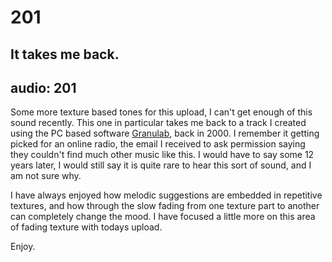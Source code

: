 # 201
## It takes me back.
audio: 201
---
Some more texture based tones for this upload, I can't get enough of this sound recently. This one in particular takes me back to a track I created using the PC based software <a href="http://hem.passagen.se/rasmuse/Granny.htm" title="Granulab" target="_blank">Granulab</a>, back in 2000. I remember it getting picked for an online radio, the email I received to ask permission saying they couldn't find much other music like this. I would have to say some 12 years later, I would still say it is quite rare to hear this sort of sound, and I am not sure why.

I have always enjoyed how melodic suggestions are embedded in repetitive textures, and how through the slow fading from one texture part to another can completely change the mood. I have focused a little more on this area of fading texture with todays upload.

Enjoy.
